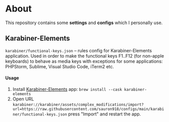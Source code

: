 # About

This repository contains some **settings** and **configs** which I personally use.

## Karabiner-Elements

`karabiner/functional-keys.json` – rules config for Karabiner-Elements application. Used in order to make the functional keys F1..F12 (for non-apple keyboards) to behave as media keys with exceptions for some applications: PHPStorm, Sublime, Visual Studio Code, iTerm2 etc.  

#### Usage

1. Install [Karabiner-Elements](https://karabiner-elements.pqrs.org/) app: 
   `brew install --cask karabiner-elements`
2. Open URL `karabiner://karabiner/assets/complex_modifications/import?url=https://raw.githubusercontent.com/sauron918/configs/main/karabiner/functional-keys.json` press "Import" and restart the app. 


